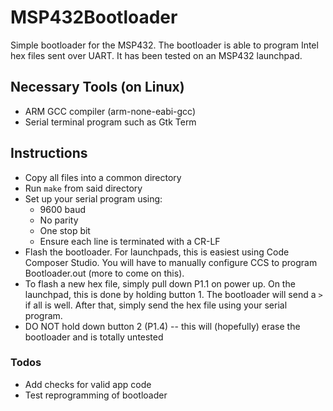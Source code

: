 # MSP432Bootloader
Simple bootloader for the MSP432. The bootloader is able to program Intel hex files sent over UART. It has been tested on an MSP432 launchpad.
## Necessary Tools (on Linux)
* ARM GCC compiler (arm-none-eabi-gcc)
* Serial terminal program such as Gtk Term

## Instructions
* Copy all files into a common directory
* Run `make` from said directory
* Set up your serial program using:
  * 9600 baud
  * No parity
  * One stop bit
  * Ensure each line is terminated with a CR-LF
* Flash the bootloader. For launchpads, this is easiest using Code Composer Studio. You will have to manually configure CCS to program Bootloader.out (more to come on this).
* To flash a new hex file, simply pull down P1.1 on power up. On the launchpad, this is done by holding button 1. The bootloader will send a `>` if all is well. After that, simply send the hex file using your serial program.
* DO NOT hold down button 2 (P1.4) -- this will (hopefully) erase the bootloader and is totally untested

### Todos
* Add checks for valid app code
* Test reprogramming of bootloader
